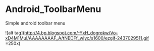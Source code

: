 # Android_ToolbarMenu
Simple android toolbar menu

![alt tag](http://4.bp.blogspot.com/-YxH_dogrqkw/Vo-xD4M1MuI/AAAAAAAAF_A/tNEDFf_wIyc/s1600/ezgif-2437029511.gif =250x)